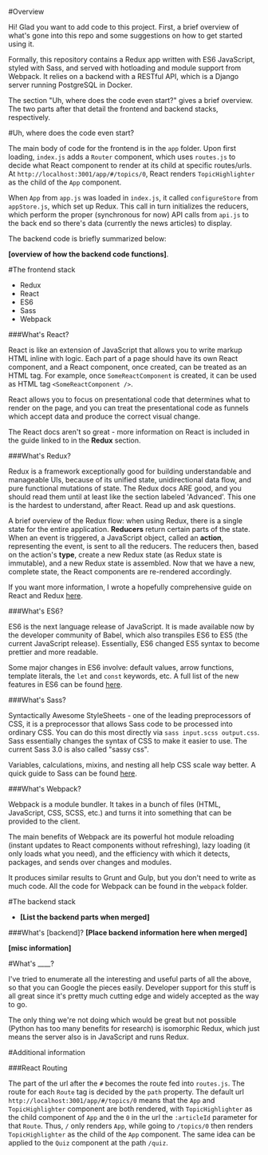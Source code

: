 #Overview

Hi! Glad you want to add code to this project. First, a brief overview of what's gone into this repo and some suggestions on how to get started using it.

Formally, this repository contains a Redux app written with ES6 JavaScript, styled with Sass, and served with hotloading and module support from Webpack. It relies on a backend with a RESTful API, which is a Django server running PostgreSQL in Docker. 

The section "Uh, where does the code even start?" gives a brief overview. The two parts after that detail the frontend and backend stacks, respectively.

#Uh, where does the code even start?

The main body of code for the frontend is in the `app` folder. Upon first loading, `index.js` adds a `Router` component, which uses `routes.js` to decide what React component to render at its child at specific routes/urls. At `http://localhost:3001/app/#/topics/0`, React renders `TopicHighlighter` as the child of the `App` component. 

When `App` from `app.js` was loaded in `index.js`, it called `configureStore` from `appStore.js`, which set up Redux. This call in turn initializes the reducers, which perform the proper (synchronous for now) API calls from `api.js` to the back end so there's data (currently the news articles) to display. 

The backend code is briefly summarized below:

**[overview of how the backend code functions]**.

#The frontend stack

* Redux
* React
* ES6
* Sass
* Webpack

###What's React?

React is like an extension of JavaScript that allows you to write markup HTML inline with logic. Each part of a page should have its own React component, and a React component, once created, can be treated as an HTML tag. For example, once `SomeReactComponent` is created, it can be used as HTML tag `<SomeReactComponent />`.

React allows you to focus on presentational code that determines what to render on the page, and you can treat the presentational code as funnels which accept data and produce the correct visual change.

The React docs aren't so great - more information on React is included in the guide linked to in the **Redux** section. 

###What's Redux?

Redux is a framework exceptionally good for building understandable and manageable UIs, because of its unified state, unidirectional data flow, and pure functional mutations of state. The Redux docs ARE good, and you should read them until at least like the section labeled 'Advanced'. This one is the hardest to understand, after React. Read up and ask questions.

A brief overview of the Redux flow: when using Redux, there is a single state for the entire application. **Reducers** return certain parts of the state. When an event is triggered, a JavaScript object, called an **action**, representing the event, is sent to all the reducers. The reducers then, based on the action's **type**, create a new Redux state (as Redux state is immutable), and a new Redux state is assembled. Now that we have a new, complete state, the React components are re-rendered accordingly.

If you want more information, I wrote a hopefully comprehensive guide on React and Redux [here](https://gist.github.com/JasmineDeng/764dcd7be22288fadfe95bc83f051cd8).

###What's ES6?

ES6 is the next language release of JavaScript. It is made available now by the developer community of Babel, which also transpiles ES6 to ES5 (the current JavaScript release). Essentially, ES6 changed ES5 syntax to become prettier and more readable.

Some major changes in ES6 involve: default values, arrow functions, template literals, the `let` and `const` keywords, etc. A full list of the new features in ES6 can be found [here](http://es6-features.org/).

###What's Sass?

Syntactically Awesome StyleSheets - one of the leading preprocessors of CSS, it is a preprocessor that allows Sass code to be processed into ordinary CSS. You can do this most directly via `sass input.scss output.css`. Sass essentially changes the syntax of CSS to make it easier to use. The current Sass 3.0 is also called "sassy css".

Variables, calculations, mixins, and nesting all help CSS scale way better. A quick guide to Sass can be found [here](http://sass-lang.com/guide).

###What's Webpack?

Webpack is a module bundler. It takes in a bunch of files (HTML, JavaScript, CSS, SCSS, etc.) and turns it into something that can be provided to the client.

The main benefits of Webpack are its powerful hot module reloading (instant updates to React components without refreshing), lazy loading (it only loads what you need), and the efficiency with which it detects, packages, and sends over changes and modules. 

It produces similar results to Grunt and Gulp, but you don't need to write as much code. All the code for Webpack can be found in the `webpack` folder. 

#The backend stack

* **[List the backend parts when merged]**

###What's [backend]? **[Place backend information here when merged]**

**[misc information]**

#What's ____?

I've tried to enumerate all the interesting and useful parts of all the above, so that you can Google the pieces easily. Developer support for this stuff is all great since it's pretty much cutting edge and widely accepted as the way to go. 

The only thing we're not doing which would be great but not possible (Python has too many benefits for research) is isomorphic Redux, which just means the server also is in JavaScript and runs Redux. 

#Additional information

###React Routing 

The part of the url after the `#` becomes the route fed into `routes.js`. The route for each `Route` tag is decided by the `path` property. The default url `http://localhost:3001/app/#/topics/0` means that the `App` and `TopicHighlighter` component are both rendered, with `TopicHighlighter` as the child component of `App` and the `0` in the url the `:articleId` parameter for that `Route`. Thus, `/` only renders `App`, while going to `/topics/0` then renders `TopicHighlighter` as the child of the `App` component. The same idea can be applied to the `Quiz` component at the path `/quiz`.
